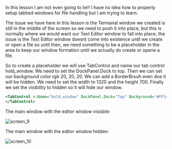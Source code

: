 In this lesson I am not even going to lie!! I have no idea how to properly setup tabbed windows for file handling but I am trying to learn.  

The issue we have here in this lesson is the Termanal window we created is still in the middle of the screen so we need to push it into place, but this is normally where we would want our Text Editor window to fall into place, the issue is the Text Editor window doesnt come into existence until we create or open a file so until then, we need something to be a placeholder in the area to keep our window formation until we actually do create or opene a file.

So to create a placeholder we will use TabControl and name our tab control hold_window. We need to set the DockPanel.Dock to top. Then we can set our background color rgb 20, 20, 20. We can add a BorderBrsuh even doe it will be hidden. We need to set the width to 1320 and the height 700. Finally we set the visibility to hidden so it will hide our window.

```xml
<TabControl x:Name="hold_window" DockPanel.Dock="Top" Background="#FF141414" BorderBrush="Black" Width="1320" Height="700" Visibility="Hidden">
</TabControl>
```

The main window with the editor window visisble:

![screen_9](https://github.com/ravenleeblack/Illeshian-Ide/assets/76606152/f08fc475-7259-49cc-b9b7-1ff350e0d544)


The main window with the editor window hidden:

![screen_10](https://github.com/ravenleeblack/Illeshian-Ide/assets/76606152/ded43f30-3deb-4127-978d-e9a1386f2e23)

